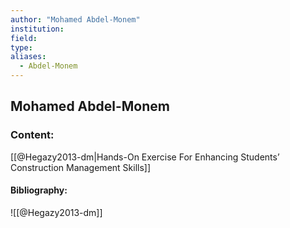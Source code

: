 ```yaml
---
author: "Mohamed Abdel-Monem"
institution:
field:
type:
aliases:
  - Abdel-Monem
---
```


## Mohamed Abdel-Monem

### Content:
[[@Hegazy2013-dm|Hands-On Exercise For Enhancing Students’ Construction Management Skills]]

#### Bibliography:

![[@Hegazy2013-dm]]
